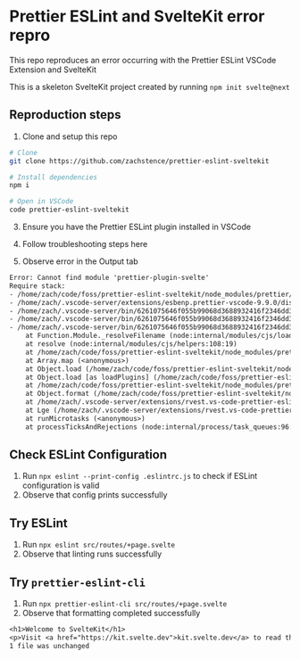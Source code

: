 # Prettier ESLint and SvelteKit error repro

This repo reproduces an error occurring with the Prettier ESLint VSCode Extension and SvelteKit

This is a skeleton SvelteKit project created by running `npm init svelte@next`

## Reproduction steps
1. Clone and setup this repo
```sh
# Clone
git clone https://github.com/zachstence/prettier-eslint-sveltekit

# Install dependencies
npm i

# Open in VSCode
code prettier-eslint-sveltekit
```

3. Ensure you have the Prettier ESLint plugin installed in VSCode

4. Follow troubleshooting steps here

5. Observe error in the Output tab
```txt
Error: Cannot find module 'prettier-plugin-svelte'
Require stack:
- /home/zach/code/foss/prettier-eslint-sveltekit/node_modules/prettier/index.js
- /home/zach/.vscode-server/extensions/esbenp.prettier-vscode-9.9.0/dist/extension.js
- /home/zach/.vscode-server/bin/6261075646f055b99068d3688932416f2346dd3b/out/vs/loader.js
- /home/zach/.vscode-server/bin/6261075646f055b99068d3688932416f2346dd3b/out/bootstrap-amd.js
- /home/zach/.vscode-server/bin/6261075646f055b99068d3688932416f2346dd3b/out/bootstrap-fork.js
	at Function.Module._resolveFilename (node:internal/modules/cjs/loader:933:15)
	at resolve (node:internal/modules/cjs/helpers:108:19)
	at /home/zach/code/foss/prettier-eslint-sveltekit/node_modules/prettier/index.js:37165:25
	at Array.map (<anonymous>)
	at Object.load (/home/zach/code/foss/prettier-eslint-sveltekit/node_modules/prettier/index.js:37160:65)
	at Object.load [as loadPlugins] (/home/zach/code/foss/prettier-eslint-sveltekit/node_modules/prettier/index.js:15932:23)
	at /home/zach/code/foss/prettier-eslint-sveltekit/node_modules/prettier/index.js:37227:24
	at Object.format (/home/zach/code/foss/prettier-eslint-sveltekit/node_modules/prettier/index.js:37243:12)
	at /home/zach/.vscode-server/extensions/rvest.vs-code-prettier-eslint-5.0.4/dist/extension.js:184:131
	at Lge (/home/zach/.vscode-server/extensions/rvest.vs-code-prettier-eslint-5.0.4/dist/extension.js:180:1160)
	at runMicrotasks (<anonymous>)
	at processTicksAndRejections (node:internal/process/task_queues:96:5)
```

## Check ESLint Configuration
1. Run `npx eslint --print-config .eslintrc.js` to check if ESLint configuration is valid
2. Observe that config prints successfully

## Try ESLint
1. Run `npx eslint src/routes/+page.svelte`
2. Observe that linting runs successfully

## Try `prettier-eslint-cli`
1. Run `npx prettier-eslint-cli src/routes/+page.svelte`
2. Observe that formatting completed successfully
```txt
<h1>Welcome to SvelteKit</h1>
<p>Visit <a href="https://kit.svelte.dev">kit.svelte.dev</a> to read the documentation</p>
1 file was unchanged
```